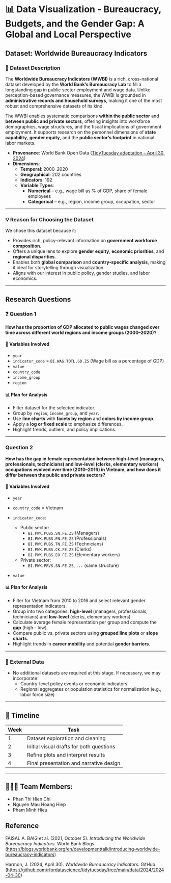 # 📊 Data Visualization - Bureaucracy, Budgets, and the Gender Gap: A Global and Local Perspective

## Dataset: Worldwide Bureaucracy Indicators

### 📝 Dataset Description

The **Worldwide Bureaucracy Indicators (WWBI)** is a rich, cross-national dataset developed by the **World Bank’s Bureaucracy Lab** to fill a longstanding gap in public sector employment and wage data. Unlike perception-based governance measures, the WWBI is grounded in **administrative records and household surveys**, making it one of the most robust and comprehensive datasets of its kind.

The WWBI enables systematic comparisons **within the public sector** and **between public and private sectors**, offering insights into workforce demographics, wage structures, and the fiscal implications of government employment. It supports research on the personnel dimensions of **state capability**, **gender equity**, and the **public sector’s footprint** in national labor markets.

- **Provenance**: World Bank Open Data ([TidyTuesday adaptation – April 30, 2024](https://github.com/rfordatascience/tidytuesday/tree/main/data/2024/2024-04-30))
- **Dimensions**:
  - **Temporal**: 2000–2020
  - **Geographical**: 202 countries
  - **Indicators**: 192
  - **Variable Types**: 
    - **Numerical** – e.g., wage bill as % of GDP, share of female employees
    - **Categorical** – e.g., region, income group, occupation, sector

---

### 💡 Reason for Choosing the Dataset

We chose this dataset because it:
- Provides rich, policy-relevant information on **government workforce composition**.
- Offers a unique lens to explore **gender equity**, **economic priorities**, and **regional disparities**.
- Enables both **global comparison** and **country-specific analysis**, making it ideal for storytelling through visualization.
- Aligns with our interest in public policy, gender studies, and labor economics.

---

## Research Questions

### ❓ **Question 1**
**How has the proportion of GDP allocated to public wages changed over time across different world regions and income groups (2000–2020)?**

#### 🔧 Variables Involved
- `year`
- `indicator_code` = `BI.WAG.TOTL.GD.ZS` (Wage bill as a percentage of GDP)
- `value`
- `country_code`
- `income_group`
- `region`

#### 📊 Plan for Analysis
- Filter dataset for the selected indicator.
- Group by `region`, `income_group`, and `year`.
- Use **line charts** with **facets by region** and **colors by income group**.
- Apply a **log or fixed scale** to emphasize differences.
- Highlight trends, outliers, and policy implications.

---

###  **Question 2**
**How has the gap in female representation between high-level (managers, professionals, technicians) and low-level (clerks, elementary workers) occupations evolved over time (2010–2016) in Vietnam, and how does it differ between the public and private sectors?**

#### 🔧 Variables Involved
- `year`
- `country_code` = Vietnam
- `indicator_code`:  
  - Public sector:
    - `BI.PWK.PUBS.SN.FE.ZS` (Managers)
    - `BI.PWK.PUBS.PN.FE.ZS` (Professionals)
    - `BI.PWK.PUBS.TN.FE.ZS` (Technicians)
    - `BI.PWK.PUBS.CK.FE.ZS` (Clerks)
    - `BI.PWK.PUBS.EO.FE.ZS` (Elementary workers)  
  - Private sector:  
    - `BI.PWK.PRVS.SN.FE.ZS`, `...` (same structure)

- `value`

#### 📊 Plan for Analysis
- Filter for Vietnam from 2010 to 2016 and select relevant gender representation indicators.
- Group into two categories: **high-level** (managers, professionals, technicians) and **low-level** (clerks, elementary workers).
- Calculate average female representation per group and compute the **gap** (high - low).
- Compare public vs. private sectors using **grouped line plots** or **slope charts**.
- Highlight trends in **career mobility** and potential **gender barriers**.

---

### 🔄 External Data
- No additional datasets are required at this stage. If necessary, we may incorporate:
  - Country-level policy events or economic indicators 
  - Regional aggregates or population statistics for normalization (e.g., labor force size)

---

## 📅 Timeline
| Week | Task |
|------|------|
| 1    | Dataset exploration and cleaning |
| 2    | Initial visual drafts for both questions |
| 3    | Refine plots and interpret results |
| 4    | Final presentation and narrative design |

---

## 👨‍👨‍👦 Team Members:
- Phan Thi Hien Chi  
- Nguyen Mau Hoang Hiep
- Pham Minh Hieu

## Reference
FAISAL A. BAIG et al. (2021, October 5). *Introducing the Worldwide Bureaucracy Indicators*. World Bank Blogs. (https://blogs.worldbank.org/en/developmenttalk/introducing-worldwide-bureaucracy-indicators)

Harmon, J. (2024, April 30). *Worldwide Bureaucracy Indicators*. GitHub. (https://github.com/rfordatascience/tidytuesday/tree/main/data/2024/2024-04-30)